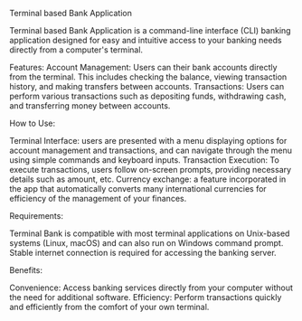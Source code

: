 Terminal based Bank Application

Terminal based Bank Application is a command-line interface (CLI) banking application designed for easy and intuitive access to your banking needs directly from a computer's terminal.

Features: Account Management: Users can their bank accounts directly from the terminal. This includes checking the balance, viewing transaction history, and making transfers between accounts. Transactions: Users can perform various transactions such as depositing funds, withdrawing cash, and transferring money between accounts.

How to Use:

Terminal Interface: users are presented with a menu displaying options for account management and transactions, and can navigate through the menu using simple commands and keyboard inputs. Transaction Execution: To execute transactions, users follow on-screen prompts, providing necessary details such as amount, etc. Currency exchange: a feature incorporated in the app that automatically converts many international currencies for efficiency of the management of your finances.

Requirements:

Terminal Bank is compatible with most terminal applications on Unix-based systems (Linux, macOS) and can also run on Windows command prompt. Stable internet connection is required for accessing the banking server.

Benefits:

Convenience: Access banking services directly from your computer without the need for additional software. Efficiency: Perform transactions quickly and efficiently from the comfort of your own terminal.
